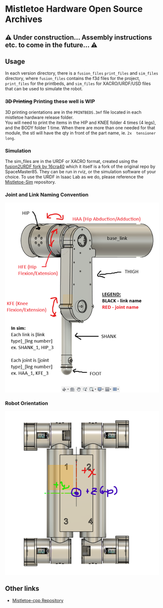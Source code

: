 # Mistletoe Hardware Open Source Archives

## ⚠️ Under construction... Assembly instructions etc. to come in the future... ⚠️

## Usage 

In each version directory, there is a `fusion_files` `print_files` and `sim_files` directory, where `fusion_files` contains the f3d files for the project, `print_files` for the printbeds, and `sim_files` for XACRO/URDF/USD files that can be used to simulate the robot.

### ~~3D Printing~~ Printing these well is WIP

3D printing orientations are in the `PRINTBEDS.3mf` file located in each mistletoe hardware release folder.  
You will need to print the items in the HIP and KNEE folder 4 times (4 legs), and the BODY folder 1 time. When there are more than one needed for that module, the stl will have the qty in front of the part name, ie. `2x  tensioner long`.

### Simulation

The sim_files are in the URDF or XACRO format, created using the [fusion2URDF fork by 16cra40](https://github.com/16cra40/fusion2urdf) which it itself is a fork of the original repo by SpaceMaster85. They can be run in rviz, or the simulation software of your choice. To use the URDF in Isaac Lab as we do, please reference the [Mistletoe-Sim](https://github.com/REAL-Robotics-Lab/Mistletoe-Sim.git) repository.

### Joint and Link Naming Convention  
![robot naming convention](docs/naming_convention.png)


### Robot Orientation
![robot orientation](docs/mistletoe_orientation.png)


## Other links

- [Mistletoe-cpp Repository](https://github.com/REAL-Robotics-Lab/Mistletoe-cpp.git)
